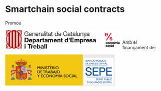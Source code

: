 # Smartchain social contracts
Promou
<div>
    <img src="images/empresa_h3.jpg" alt="Image 1" style="float: left; margin-right: 10px;" width="300" height="65" />
    <img src="images/Logo_Economia_Social_vrt.png" alt="Image 2" style="float: left;" width="65" height="65" />
</div><br>

Amb el finançament de:

<img src="images/Logo-Ministeri-2022.jpg" alt="Image 3" style="float: left; margin-right: 10px;" width="350" height="100" />
